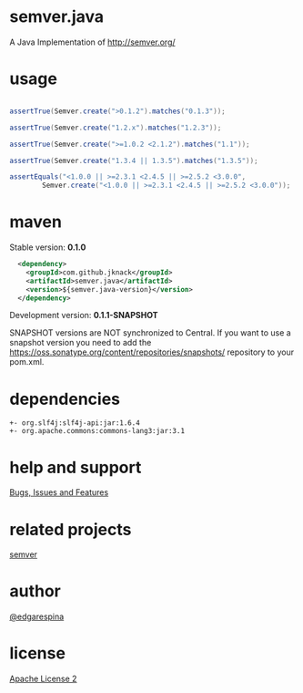 semver.java
===========

A Java Implementation of http://semver.org/

usage
======

```java

assertTrue(Semver.create(">0.1.2").matches("0.1.3"));

assertTrue(Semver.create("1.2.x").matches("1.2.3"));

assertTrue(Semver.create(">=1.0.2 <2.1.2").matches("1.1"));

assertTrue(Semver.create("1.3.4 || 1.3.5").matches("1.3.5"));

assertEquals("<1.0.0 || >=2.3.1 <2.4.5 || >=2.5.2 <3.0.0",
        Semver.create("<1.0.0 || >=2.3.1 <2.4.5 || >=2.5.2 <3.0.0"));
```

maven
======
Stable version: **0.1.0**


```xml
  <dependency>
    <groupId>com.github.jknack</groupId>
    <artifactId>semver.java</artifactId>
    <version>${semver.java-version}</version>
  </dependency>
```
 
Development version: **0.1.1-SNAPSHOT**

SNAPSHOT versions are NOT synchronized to Central. If you want to use a snapshot version you need to add the https://oss.sonatype.org/content/repositories/snapshots/ repository to your pom.xml.

dependencies
======

```
+- org.slf4j:slf4j-api:jar:1.6.4
+- org.apache.commons:commons-lang3:jar:3.1
```

help and support
======
 [Bugs, Issues and Features](https://github.com/jknack/semver/issues)

related projects
======
 [semver](http://semver.org/)

author
======
 [@edgarespina](https://twitter.com/edgarespina)

license
======
[Apache License 2](http://www.apache.org/licenses/LICENSE-2.0.html)

